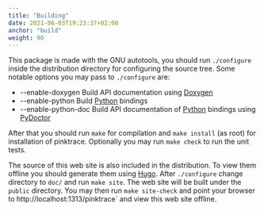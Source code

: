 ```yaml
---
title: "Building"
date: 2021-06-03T19:23:37+02:00
anchor: "build"
weight: 90
---
```


This package is made with the GNU autotools, you should run `./configure`
inside the distribution directory for configuring the source tree. Some notable
options you may pass to `./configure` are:

* --enable-doxygen Build API documentation using [Doxygen](https://www.doxygen.nl/index.html)
* --enable-python Build [Python](https://www.python.org/) bindings
* --enable-python-doc Build API documentation of [Python](https://www.python.org) bindings using [PyDoctor](https://pydoctor.readthedocs.io/en/latest/)

After that you should run `make` for compilation and `make install` (as root)
for installation of pinktrace. Optionally you may run `make check` to run the
unit tests.

The source of this web site is also included in the distribution. To view them
offline you should generate them using [Hugo](https://gohugo.io/). After
`./configure` change directory to `doc/` and run `make site`. The web site will
be built under the `public` directory. You may then run `make site-check` and
point your browser to http://localhost:1313/pinktrace` and view this web site
offline.
